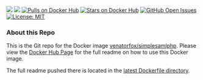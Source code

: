 [![](https://images.microbadger.com/badges/version/venatorfox/simplesamlphp:1.14.17.svg)](https://microbadger.com/images/venatorfox/simplesamlphp:1.14.17 "Get your own version badge on microbadger.com") [![](https://images.microbadger.com/badges/image/venatorfox/simplesamlphp:1.14.17.svg)](https://microbadger.com/images/venatorfox/simplesamlphp:1.14.17 "Get your own image badge on microbadger.com") [![Pulls on Docker Hub](https://img.shields.io/docker/pulls/venatorfox/simplesamlphp.svg)](https://hub.docker.com/r/venatorfox/simplesamlphp)  [![Stars on Docker Hub](https://img.shields.io/docker/stars/venatorfox/simplesamlphp.svg)](https://hub.docker.com/r/venatorfox/simplesamlphp) [![GitHub Open Issues](https://img.shields.io/github/issues/Venator-Fox/docker-simplesamlphp.svg)](https://github.com/Venator-Fox/docker-simplesamlphp/issues) [![License: MIT](https://img.shields.io/badge/License-MIT-yellow.svg)](https://opensource.org/licenses/MIT)
### About this Repo

This is the Git repo for the Docker image [venatorfox/simplesamlphp](https://hub.docker.com/r/venatorfox/simplesamlphp/). Please view the [Docker Hub Page](https://hub.docker.com/r/venatorfox/simplesamlphp/) for the full readme on how to use this Docker image.

The full readme pushed there is located in the [latest Dockerfile directory](https://github.com/Venator-Fox/docker-simplesamlphp/tree/master/1.14.17).
